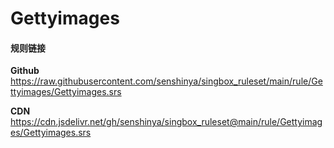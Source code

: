 # Gettyimages

#### 规则链接

**Github**
https://raw.githubusercontent.com/senshinya/singbox_ruleset/main/rule/Gettyimages/Gettyimages.srs

**CDN**
https://cdn.jsdelivr.net/gh/senshinya/singbox_ruleset@main/rule/Gettyimages/Gettyimages.srs